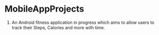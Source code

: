 # MobileAppProjects
1. An Android fitness application in progress which aims to allow users to track their Steps, Calories and more with time.
